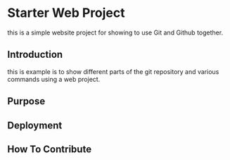 # Starter Web Project
this is a simple website project for showing to use Git and Github together.

## Introduction
this is example is to show different parts of the git repository and various commands using a web project.

## Purpose

## Deployment

## How To Contribute